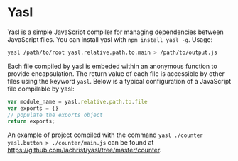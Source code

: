 # Yasl

Yasl is a simple JavaScript compiler for managing dependencies between JavaScript files.
You can install yasl with `npm install yasl -g`. Usage:

```bash
yasl /path/to/root yasl.relative.path.to.main > /path/to/output.js
```

Each file compiled by yasl is embeded within an anonymous function to provide encapsulation.
The return value of each file is accessible by other files using the keyword `yasl`.
Below is a typical configuration of a JavaScript file compilable by yasl:

```JavaScript
var module_name = yasl.relative.path.to.file
var exports = {}
// populate the exports object
return exports; 
```

An example of project compiled with the command `yasl ./counter yasl.button > ./counter/main.js` can be found at https://github.com/lachrist/yasl/tree/master/counter.
